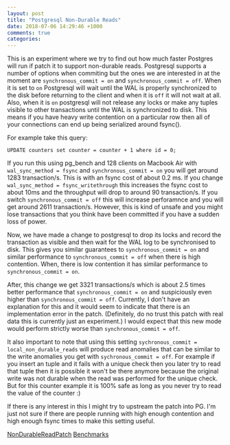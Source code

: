 ```yaml
---
layout: post
title: "Postgresql Non-Durable Reads"
date: 2018-07-06 14:29:46 +1000
comments: true
categories: 
---
```


This is an experiment where we try to find out how much faster Postgres will run 
if patch it to support non-durable reads. Postgresql supports a number of
options when commiting but the ones we are interested in at the moment are
`synchronous_commit = on` and `synchronous_commit = off`. When it is set to `on`
Postgresql will wait until the WAL is properly synchronized to the disk before
returning to the client and when it is `off` it will not wait at all. Also,
when it is `on` postgresql will not release any locks or make any tuples visible
to other transactions until the WAL is synchronized to disk. This means if you
have heavy write contention on a particular row then all of your connections
can end up being serialized around fsync().

For example take this query:

```
UPDATE counters set counter = counter + 1 where id = 0;
```

If you run this using pg_bench and 128 clients on Macbook Air with 
`wal_sync_method = fsync` and `synchronous_commit = on` you will get around
1283 transaction/s. This is with an fsync cost of about 0.2 ms. If you
change `wal_sync_method = fsync_writethrough` this increases the fsync cost
to about 10ms and the throughput will drop to around 90 transaction/s. If you
switch `synchronous_commit = off` this will increase perforamnce and you will 
get around 2611 transaction/s. However, this is kind of unsafe and you might 
lose transactions that you think have been committed if you have a sudden loss 
of power.

Now, we have made a change to postgresql to drop its locks and record the 
transaction as visible and then wait for the WAL log to be synchronised to disk.
This gives you similar guarantees to `synchronous_commit = on` and similar
performance to `synchronous_commit = off` when there is high contention. When,
there is low contention it has similar performance to `synchronous_commit = on`.

After, this change we get 3321 transactions/s which is about 2.5 times better
performance that `synchronous_commit = on` and suspiciously even higher
than `synchronous_commit = off`. Currently, I don't have an explanation for this
and it would seem to indicate that there is an implementation error in the
patch. (Definitely, do no trust this patch with real data this is currently just
an experiment.) I would expect that this new mode would perform strictly worse 
than `synchronous_commit = off`.

It also important to note that using this setting 
`sychronous_commit = local_non_durable_reads` will produce read anomalies that
can be similar to the write anomalies you get with `sychronous_commit = off`. 
For example if you insert an tuple and it fails with a unique check then you
later try to read that tuple then it is possible it won't be there anymore
because the original write was not durable when the read was performed for the
unique check. But for this counter example it is 100% safe as long as you never
try to read the value of the counter :)

If there is any interest in this I might try to upstream the patch into PG. I'm
just not sure if there are people running with high enough contention and high
enough fsync times to make this setting useful.

[NonDurableReadPatch](https://github.com/postgres/postgres/compare/master...benmmurphy:non_durable_reads)
[Benchmarks](https://gist.github.com/benmmurphy/49e83da3f8b0793627e4a02e0d154c82)

